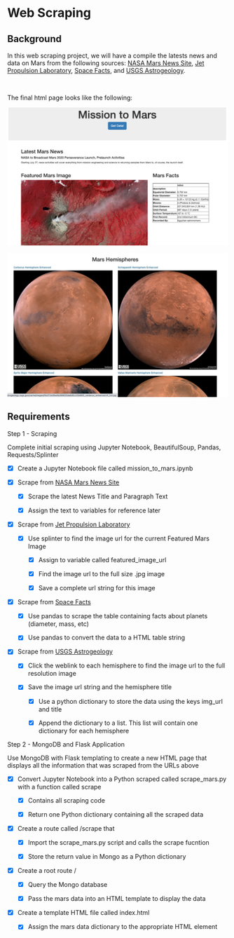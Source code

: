 Web Scraping
============

Background
----------

In this web scraping project, we will have a compile the latests news and data
on Mars from the following sources: [NASA Mars News
Site](https://mars.nasa.gov/news), [Jet Propulsion
Laboratory](https://www.jpl.nasa.gov/spaceimages/?search=&category=Mars), [Space
Facts](https://space-facts.com/mars/), and [USGS
Astrogeology](https://astrogeology.usgs.gov/search/results?q=hemisphere+enhanced&k1=target&v1=Mars).

 

The final html page looks like the following:

![Screenshot 1](images/html1.png)

![Screenshot 2](images/html2.png)

Requirements
------------

Step 1 - Scraping

Complete initial scraping using Jupyter Notebook, BeautifulSoup, Pandas,
Requests/Splinter

-   [x] Create a Jupyter Notebook file called mission_to_mars.ipynb

-   [x] Scrape from [NASA Mars News Site](https://mars.nasa.gov/news/)

    -   [x] Scrape the latest News Title and Paragraph Text

    -   [x] Assign the text to variables for reference later

-   [x] Scrape from [Jet Propulsion
    Laboratory](https://www.jpl.nasa.gov/spaceimages/?search=&category=Mars)

    -   [x] Use splinter to find the image url for the current Featured Mars
        Image

        -   [x] Assign to variable called featured_image_url

        -   [x] Find the image url to the full size .jpg image

        -   [x] Save a complete url string for this image

-   [x] Scrape from [Space Facts](https://space-facts.com/mars/)

    -   [x] Use pandas to scrape the table containing facts about planets
        (diameter, mass, etc)

    -   [x] Use pandas to convert the data to a HTML table string

-   [x] Scrape from [USGS
    Astrogeology](https://astrogeology.usgs.gov/search/results?q=hemisphere+enhanced&k1=target&v1=Mars)

    -   [x] Click the weblink to each hemisphere to find the image url to the
        full resolution image

    -   [x] Save the image url string and the hemisphere title

        -   [x] Use a python dictionary to store the data using the keys img_url
            and title

        -   [x] Append the dictionary to a list. This list will contain one
            dictionary for each hemisphere

Step 2 - MongoDB and Flask Application

Use MongoDB with Flask templating to create a new HTML page that displays all
the information that was scraped from the URLs above

-   [x] Convert Jupyter Notebook into a Python scraped called scrape_mars.py
    with a function called scrape

    -   [x] Contains all scraping code

    -   [x] Return one Python dictionary containing all the scraped data

-   [x] Create a route called /scrape that

    -   [x] Import the scrape_mars.py script and calls the scrape fucntion

    -   [x] Store the return value in Mongo as a Python dictionary

-   [x] Create a root route /

    -   [x] Query the Mongo database

    -   [x] Pass the mars data into an HTML template to display the data

-   [x] Create a template HTML file called index.html

    -   [x] Assign the mars data dictionary to the appropriate HTML element

 
